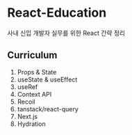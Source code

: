 # React-Education

사내 신입 개발자 실무를 위한 React 간략 정리

## Curriculum

1. Props & State
2. useState & useEffect
3. useRef
4. Context API
5. Recoil
6. tanstack/react-query
7. Next.js
8. Hydration
